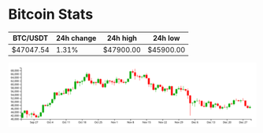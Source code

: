 # Bitcoin Stats

BTC/USDT|24h change|24h high|24h low|
|---|---|---|---|
|$47047.54|1.31%|$47900.00|$45900.00|

<img src="./chart.svg">
